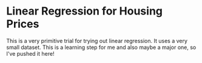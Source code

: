 # Linear Regression for Housing Prices

This is a very primitive trial for trying out linear regression. It uses a very small dataset. 
This is a learning step for me and also maybe a major one, so I've pushed it here!
